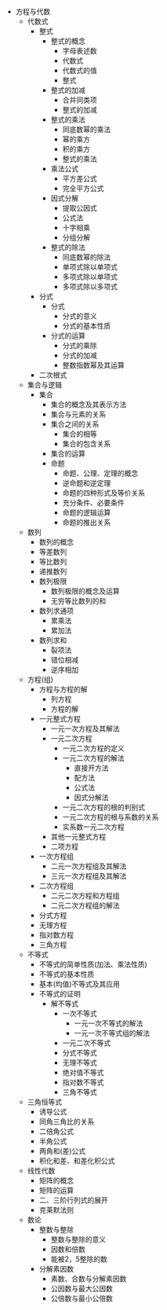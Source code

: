 * 方程与代数
  * 代数式
    * 整式
      * 整式的概念
        * 字母表述数
        * 代数式
        * 代数式的值
        * 整式
      * 整式的加减
        * 合并同类项
        * 整式的加减
      * 整式的乘法
        * 同底数幂的乘法
        * 幂的乘方
        * 积的乘方
        * 整式的乘法
      * 乘法公式
        * 平方差公式
        * 完全平方公式
      * 因式分解
        * 提取公因式
        * 公式法
        * 十字相乘
        * 分组分解
      * 整式的除法
        * 同底数幂的除法
        * 单项式除以单项式
        * 多项式除以单项式
        * 多项式除以多项式
    * 分式
      * 分式
        * 分式的意义
        * 分式的基本性质
      * 分式的运算
        * 分式的乘除
        * 分式的加减
        * 整数指数幂及其运算
    * 二次根式
  * 集合与逻辑
    * 集合
      * 集合的概念及其表示方法
      * 集合与元素的关系
      * 集合之间的关系
        * 集合的相等
        * 集合的包含关系
      * 集合的运算
      * 命题
        * 命题、公理、定理的概念
      	* 逆命题和逆定理
        * 命题的四种形式及等价关系
        * 充分条件、必要条件
        * 命题的逻辑运算
        * 命题的推出关系
  * 数列
    * 数列的概念
    * 等差数列
    * 等比数列
    * 递推数列
    * 数列极限
      * 数列极限的概念及运算
      * 无穷等比数列的和
    * 数列求通项
      * 累乘法
      * 累加法
    * 数列求和
      * 裂项法
      * 错位相减
      * 逆序相加
  * 方程(组)
    * 方程与方程的解
        * 列方程
        * 方程的解
    * 一元整式方程 
      * 一元一次方程及其解法
      * 一元二次方程
        * 一元二次方程的定义
        * 一元二次方程的解法
          * 直接开方法
          * 配方法
          * 公式法
          * 因式分解法
        * 一元二次方程的根的判别式
        * 一元二次方程的根与系数的关系
        * 实系数一元二次方程
      * 其他一元整式方程
      * 二项方程
    * 一次方程组
      * 二元一次方程组及其解法
      * 三元一次方程组及其解法
    * 二次方程组
      * 二元二次方程和方程组
      * 二元二次方程组的解法
    * 分式方程
    * 无理方程
    * 指对数方程
    * 三角方程
  * 不等式
    * 不等式的简单性质(加法、乘法性质)
    * 不等式的基本性质
    * 基本(均值)不等式及其应用
    * 不等式的证明
      * 解不等式
        * 一次不等式
            * 一元一次不等式的解法
            * 一元一次不等式组的解法
        * 一元二次不等式
        * 分式不等式
        * 无理不等式
        * 绝对值不等式
        * 指对数不等式
        * 三角不等式
  * 三角恒等式
    * 诱导公式
    * 同角三角比的关系
    * 二倍角公式
    * 半角公式
    * 两角和(差)公式
    * 积化和差、和差化积公式 
  * 线性代数
    * 矩阵的概念
    * 矩阵的运算
    * 二、三阶行列式的展开
    * 克莱默法则
  * 数论
    * 整数与整除
      * 整数与整除的意义
      * 因数和倍数
      * 能被2，5整除的数
    * 分解素因数
      * 素数、合数与分解素因数
      * 公因数与最大公因数
      * 公倍数与最小公倍数
